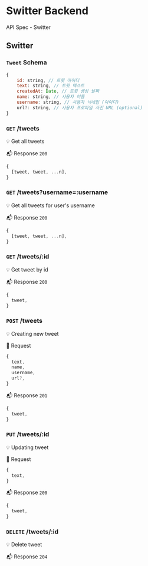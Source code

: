 # Switter Backend

API Spec - Switter

## Switter

### `Tweet` Schema

```js
{
    id: string, // 트윗 아이디
    text: string, // 트윗 텍스트
    createdAt: Date, // 트윗 생성 날짜
    name: string, // 사용자 이름
    username: string, // 사용자 닉네임 (아이디)
    url?: string, // 사용자 프로파일 사진 URL (optional)
}
```

### `GET` /tweets

💡 Get all tweets

📬 Response `200`

```js
{
  [tweet, tweet, ...n],
}
```

### `GET` /tweets?username=:username

💡 Get all tweets for user's username

📬 Response `200`

```js
{
  [tweet, tweet, ...n],
}
```

### `GET` /tweets/:id

💡 Get tweet by id

📬 Response `200`

```js
{
  tweet,
}
```

### `POST` /tweets

💡 Creating new tweet

📮 Request

```js
{
  text,
  name,
  username,
  url?,
}
```

📬 Response `201`

```js
{
  tweet,
}
```

### `PUT` /tweets/:id

💡 Updating tweet

📮 Request

```js
{
  text,
}
```

📬 Response `200`

```js
{
  tweet,
}
```

### `DELETE` /tweets/:id

💡 Delete tweet

📬 Response `204`
